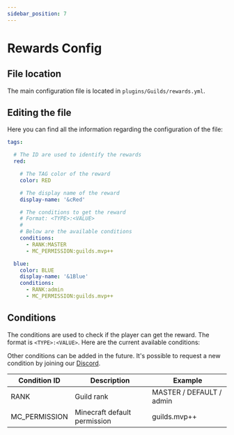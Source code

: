```yaml
---
sidebar_position: 7
---
```


# Rewards Config

## File location

The main configuration file is located in `plugins/Guilds/rewards.yml`.

## Editing the file

Here you can find all the information regarding the configuration of the file:

```yaml title="rewards.yml"
tags:

  # The ID are used to identify the rewards
  red:

    # The TAG color of the reward
    color: RED

    # The display name of the reward
    display-name: '&cRed'

    # The conditions to get the reward
    # Format: <TYPE>:<VALUE>
    #
    # Below are the available conditions
    conditions:
      - RANK:MASTER
      - MC_PERMISSION:guilds.mvp++

  blue:
    color: BLUE
    display-name: '&1Blue'
    conditions:
      - RANK:admin
      - MC_PERMISSION:guilds.mvp++
```

## Conditions

The conditions are used to check if the player can get the reward. The format is `<TYPE>:<VALUE>`. 
Here are the current available conditions:

Other conditions can be added in the future.
It's possible to request a new condition by joining our [Discord](https://pixelstudios.dev/discord).


| Condition ID  | Description                  | Example                  |
|---------------|------------------------------|--------------------------|
| RANK          | Guild rank                   | MASTER / DEFAULT / admin |
| MC_PERMISSION | Minecraft default permission | guilds.mvp++             |